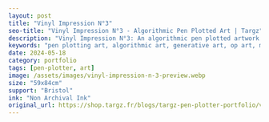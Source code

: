 ```yaml
---
layout: post
title: "Vinyl Impression N°3"
seo-title: "Vinyl Impression N°3 - Algorithmic Pen Plotted Art | Targz"
description: "Vinyl Impression N°3: An algorithmic pen plotted artwork featuring geometric patterns. 59x84cm non archival ink on Bristol paper."
keywords: "pen plotting art, algorithmic art, generative art, op art, mathematical art, geometric patterns, bristol paper, precision plotting"
date: 2024-05-18
category: portfolio
tags: [pen-plotter, art]
image: /assets/images/vinyl-impression-n-3-preview.webp
size: "59x84cm"
support: "Bristol"
ink: "Non Archival Ink"
original_url: https://shop.targz.fr/blogs/targz-pen-plotter-portfolio/vinyl-impression-n-3
---
```


